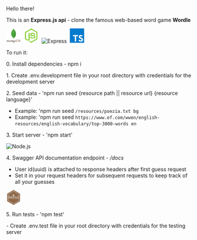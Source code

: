<p>Hello there!</p>
<p>This is an  <b>Express.js api</b> - clone the famous web-based word game <b>Wordle</b></p>
<div>
  <img src="https://github.com/devicons/devicon/blob/master/icons/mongodb/mongodb-original-wordmark.svg" title="MongoDB" alt="MongoDB" width="40" height="40"/>&nbsp;
  <img src="https://github.com/devicons/devicon/blob/master/icons/nodejs/nodejs-original.svg" title="Node.js" alt="Node.js" width="40" height="40"/>&nbsp;
  <img src="https://encrypted-tbn0.gstatic.com/images?q=tbn:ANd9GcQLV3sTl-1g0Yjg_jaKpgOI4S_Cjs5vFU3MjqfffSEjuHYFmO2BCiiwyHT0tCtTOcoE6g&usqp=CAU" title="Express" alt="Express" height="40"/>&nbsp;
  <img src="https://github.com/devicons/devicon/blob/master/icons/typescript/typescript-original.svg" title="TypeScript" alt="TypeScript" width="40" height="40"/>&nbsp;
</div>


To run it:

<p>0. Install dependencies - npm i</p>
<p>1. Create .env.development file in your root directory with credentials for the development server</p>
<p>2. Seed data - 'npm run seed {resource path || resource url} {resource language}'</p>

   - Example: 'npm run seed `/resources/poezia.txt bg`
   - Example: 'npm run seed `https://www.ef.com/wwen/english-resources/english-vocabulary/top-3000-words en`

<p>3. Start server - 'npm start'</p>
<div>
  <img src="https://encrypted-tbn0.gstatic.com/images?q=tbn:ANd9GcRulb6T1ZGYIw3wAPsKqNZEc2YXsws3cwk52ABZyoPaDwy4_Rd2YLE4IDr8yix3Mdza_lY&usqp=CAU" title="Node.js" alt="Node.js" width="40" height="40"/>&nbsp;
</div>
<p>4. Swagger API documentation endpoint - <i>/docs</i></p>

   - User id(uuid) is attached to response headers after first guess request
   - Set it in your request headers for subsequent requests to keep track of all your guesses

<div>
  <img src="https://github.com/devicons/devicon/blob/master/icons/mocha/mocha-plain.svg" title="Mocha" alt="Mocha" width="40" height="40"/>&nbsp;
</div>
<p>5. Run tests - 'npm test'</p>
   - Create .env.test file in your root directory with credentials for the testing server
